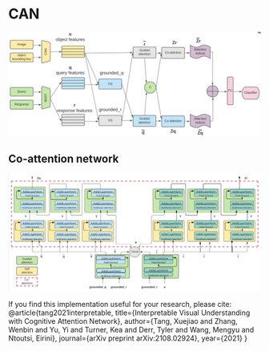 # CAN

![image](https://github.com/tanjatang/CAN/blob/main/models/framwork.PNG)

## Co-attention network
![image](https://github.com/tanjatang/CAN/blob/main/models/co-attention.PNG)

If you find this implementation useful for your research, please cite:
@article{tang2021interpretable,
  title={Interpretable Visual Understanding with Cognitive Attention Network},
  author={Tang, Xuejiao and Zhang, Wenbin and Yu, Yi and Turner, Kea and Derr, Tyler and Wang, Mengyu and Ntoutsi, Eirini},
  journal={arXiv preprint arXiv:2108.02924},
  year={2021}
}
